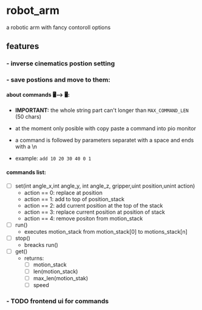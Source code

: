 # robot_arm
a robotic arm with fancy contoroll options

## features
### - inverse cinematics postion setting

### - save postions and move to them:
#### about commands 🖥️⟶ 🖥️:
- **IMPORTANT:** the whole string part can't longer than `MAX_COMMAND_LEN` (50 chars)
- at the moment only posible with copy paste a command into pio monitor

- a command is followed by parameters separatet with a space and ends with a \n
- example: `add 10 20 30 40 0 1`

#### commands list:
- [ ] set(int angle_x,int angle_y, int angle_z, gripper,uint position,unint action)
    - action == 0: replace at position
    - action == 1: add to top of position_stack
    - action == 2: add current position at the top of the stack
    - action == 3: replace current position at position of stack
    - action == 4: remove positon from motion_stack
- [ ] run()
    - executes motion_stack from motion_stack[0] to motions_stack[n]
- [ ] stop()
    - breacks run()
- [ ] get()
    - returns:
        - [ ] motion_stack
        - [ ] len(motion_stack)
        - [ ] max_len(motion_stak)
        - [ ] speed

### - TODO frontend ui for commands

